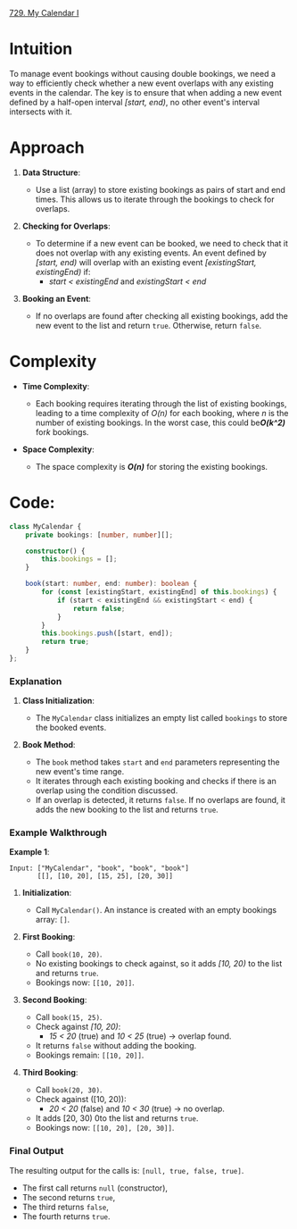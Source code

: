 [729. My Calendar I](https://leetcode.com/problems/my-calendar-i/)

# Intuition

To manage event bookings without causing double bookings, we need a way to efficiently check whether a new event overlaps with any existing events in the calendar. The key is to ensure that when adding a new event defined by a half-open interval *[start, end)*, no other event's interval intersects with it. 

# Approach

1. **Data Structure**: 
   - Use a list (array) to store existing bookings as pairs of start and end times. This allows us to iterate through the bookings to check for overlaps.

2. **Checking for Overlaps**: 
   - To determine if a new event can be booked, we need to check that it does not overlap with any existing events. An event defined by *[start, end)* will overlap with an existing event *[existingStart, existingEnd)* if:
     - *start < existingEnd* and *existingStart < end*

3. **Booking an Event**: 
   - If no overlaps are found after checking all existing bookings, add the new event to the list and return `true`. Otherwise, return `false`.

# Complexity

- **Time Complexity**: 
  - Each booking requires iterating through the list of existing bookings, leading to a time complexity of *O(n)* for each booking, where *n* is the number of existing bookings. In the worst case, this could be***O(k^2)*** for*k* bookings.
  
- **Space Complexity**: 
  - The space complexity is ***O(n)*** for storing the existing bookings.

# Code:

```typescript
class MyCalendar {
    private bookings: [number, number][];

    constructor() {
        this.bookings = [];
    }

    book(start: number, end: number): boolean {
        for (const [existingStart, existingEnd] of this.bookings) {
            if (start < existingEnd && existingStart < end) {
                return false;
            }
        }
        this.bookings.push([start, end]);
        return true;
    }
};

```

### Explanation

1. **Class Initialization**: 
   - The `MyCalendar` class initializes an empty list called `bookings` to store the booked events.

2. **Book Method**:
   - The `book` method takes `start` and `end` parameters representing the new event's time range.
   - It iterates through each existing booking and checks if there is an overlap using the condition discussed.
   - If an overlap is detected, it returns `false`. If no overlaps are found, it adds the new booking to the list and returns `true`.

### Example Walkthrough

**Example 1**:

```plaintext
Input: ["MyCalendar", "book", "book", "book"]
       [[], [10, 20], [15, 25], [20, 30]]
```

1. **Initialization**: 
   - Call `MyCalendar()`. An instance is created with an empty bookings array: `[]`.

2. **First Booking**: 
   - Call `book(10, 20)`.
   - No existing bookings to check against, so it adds *[10, 20)* to the list and returns `true`.
   - Bookings now: `[[10, 20]]`.

3. **Second Booking**: 
   - Call `book(15, 25)`.
   - Check against *[10, 20)*:
     - *15 < 20* (true) and *10 < 25* (true) → overlap found.
   - It returns `false` without adding the booking.
   - Bookings remain: `[[10, 20]]`.

4. **Third Booking**: 
   - Call `book(20, 30)`.
   - Check against \([10, 20)\):
     - *20 < 20* (false) and *10 < 30* (true) → no overlap.
   - It adds [20, 30) 0to the list and returns `true`.
   - Bookings now: `[[10, 20], [20, 30]]`.

### Final Output
The resulting output for the calls is: `[null, true, false, true]`. 

- The first call returns `null` (constructor), 
- The second returns `true`, 
- The third returns `false`, 
- The fourth returns `true`. 